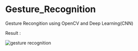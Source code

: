 # Gesture_Recognition
Gesture Recongition using OpenCV and Deep Learning(CNN)

Result :

![gesture recognition](https://user-images.githubusercontent.com/17704217/44442646-0981c100-a5f1-11e8-9429-bd6d4831f917.gif)


